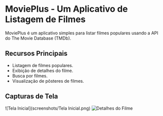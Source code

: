 # MoviePlus - Um Aplicativo de Listagem de Filmes

MoviePlus é um aplicativo simples para listar filmes populares usando a API do The Movie Database (TMDb).

## Recursos Principais

- Listagem de filmes populares.
- Exibição de detalhes do filme.
- Busca por filmes.
- Visualização de pôsteres de filmes.

## Capturas de Tela

![Tela Inicial](screenshots/Tela Inicial.png)
![Detalhes do Filme](screenshots/detalhes_filme.png)
